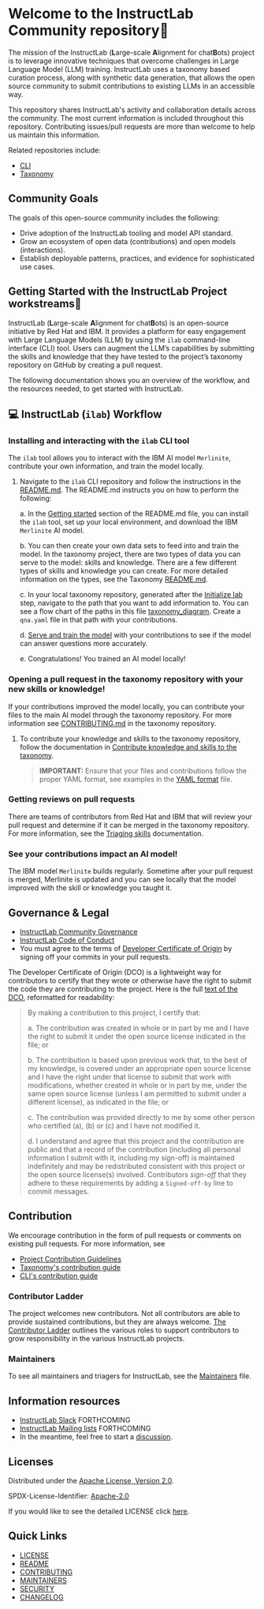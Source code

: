 # Welcome to the InstructLab Community repository🔬

The mission of the InstructLab (**L**arge-scale **A**lignment for chat**B**ots) project is to leverage innovative techniques that overcome challenges in Large Language Model (LLM) training. InstructLab uses a taxonomy based curation process, along with synthetic data generation, that allows the open source community to submit contributions to existing LLMs in an accessible way. 

This repository shares InstructLab's activity and collaboration details across the community. The most current information is included throughout this repository. Contributing issues/pull requests are more than welcome to help us maintain this information.

Related repositories include: 
- [CLI](https://github.com/instruct-lab/cli)
- [Taxonomy](https://github.com/instruct-lab/taxonomy)

## Community Goals 
The goals of this open-source community includes the following:

- Drive adoption of the InstructLab tooling and model API standard.
- Grow an ecosystem of open data (contributions) and open models (interactions).
- Establish deployable patterns, practices, and evidence for sophisticated use cases.

## Getting Started with the InstructLab Project workstreams🥼

InstructLab (**L**arge-scale **A**lignment for chat**B**ots) is an open-source initiative by Red Hat and IBM. It provides a platform for easy engagement with Large Language Models (LLM) by using the `ilab` command-line interface (CLI) tool. Users can augment the LLM’s capabilities by submitting the skills and knowledge that they have tested to the project’s taxonomy repository on GitHub by creating a pull request.

The following documentation shows you an overview of the workflow, and the resources needed, to get started with InstructLab.

## 💻 InstructLab (`ilab`) Workflow 
### Installing and interacting with the `ilab` CLI tool

The `ilab` tool allows you to interact with the IBM AI model `Merlinite`, contribute your own information, and train the model locally. 

1. Navigate to the `ilab` CLI repository and follow the instructions in the [README.md](https://github.com/instruct-lab/cli/blob/main/README.md). The README.md instructs you on how to perform the following: 

    a. In the [Getting started](https://github.com/instruct-lab/cli/blob/main/README.md#-getting-started) section of the README.md file, you can install the `ilab` tool, set up your local environment, and download the IBM `Merlinite` AI model.

    b. You can then create your own data sets to feed into and train the model. In the taxonomy project, there are two types of data you can serve to the model: skills and knowledge. There are a few different types of skills and knowledge you can create. For more detailed information on the types, see the Taxonomy [README.md](https://github.com/instruct-lab/taxonomy/blob/main/README.md#getting-started-with-skill-contributions). 

    c. In your local taxonomy repository, generated after the [Initialize lab](https://github.com/instruct-lab/cli/blob/main/README.md#%EF%B8%8F-initialize-lab) step, navigate to the path that you want to add information to. You can see a flow chart of the paths in this file [taxonomy_diagram](https://github.com/instruct-lab/taxonomy/blob/main/docs/taxonomy_diagram.png). Create a `qna.yaml` file in that path with your contributions. 

    d. [Serve and train the model](https://github.com/instruct-lab/cli/blob/main/README.md#-train-the-model) with your contributions to see if the model can answer questions more accurately. 

    e. Congratulations! You trained an AI model locally! 

### Opening a pull request in the taxonomy repository with your new skills or knowledge! 

If your contributions improved the model locally, you can contribute your files to the main AI model through the taxonomy repository. For more information see [CONTRIBUTING.md](https://github.com/instruct-lab/taxonomy/blob/main/CONTRIBUTING.md#pr-review) in the taxonomy repository.

1. To contribute your knowledge and skills to the taxonomy repository, follow the documentation in [Contribute knowledge and skills to the taxonomy](https://github.com/instruct-lab/taxonomy/blob/main/README.md#contribute-knowledge-and-skills-to-the-taxonomy). 

    > **IMPORTANT:** Ensure that your files and contributions follow the proper YAML format, see examples in the [YAML format](https://github.com/instruct-lab/taxonomy/blob/main/README.md#yaml-format) file.

### Getting reviews on pull requests

There are teams of contributors from Red Hat and IBM that will review your pull request and determine if it can be merged in the taxonomy repository. For more information, see the [Triaging skills](https://github.com/instruct-lab/taxonomy/blob/main/docs/skills-triage.md) documentation. 

### See your contributions impact an AI model!

The IBM model `Merlinite` builds regularly. Sometime after your pull request is merged, Merlinite is updated and you can see locally that the model improved with the skill or knowledge you taught it.

## Governance & Legal
- [InstructLab Community Governance](governance.md)
- [InstructLab Code of Conduct](https://github.com/instruct-lab/community/tree/main?tab=coc-ov-file)
- You must agree to the terms of [Developer Certificate of Origin](https://developercertificate.org/) by signing off your commits in your pull requests. 

The Developer Certificate of Origin (DCO) is a lightweight way for contributors to certify that they wrote or otherwise have the right to submit the code they are contributing to the project. Here is the full [text of the DCO](https://developercertificate.org/), reformatted for readability:

> By making a contribution to this project, I certify that:
>
> a. The contribution was created in whole or in part by me and I have the right to submit it under the open source license indicated in the file; or
>
> b. The contribution is based upon previous work that, to the best of my knowledge, is covered under an appropriate open source license and I have the right under that license to submit that work with modifications, whether created in whole or in part by me, under the same open source license (unless I am permitted to submit under a different license), as indicated in the file; or
>
> c. The contribution was provided directly to me by some other person who certified (a), (b) or (c) and I have not modified it.
>
> d. I understand and agree that this project and the contribution are public and that a record of the contribution (including all personal information I submit with it, including my sign-off) is maintained indefinitely and may be redistributed consistent with this project or the open source license(s) involved.
Contributors _sign-off_ that they adhere to these requirements by adding a `Signed-off-by` line to commit messages.

## Contribution
We encourage contribution in the form of pull requests or comments on existing pull requests. For more information, see 
- [Project Contribution Guidelines](https://github.com/instruct-lab/community/blob/main/CONTRIBUTING.md)
- [Taxonomy's contribution guide](https://github.com/instruct-lab/taxonomy/blob/main/CONTRIBUTING.md)
- [CLI's contribution guide](https://github.com/instruct-lab/cli/blob/main/CONTRIBUTING/CONTRIBUTING.md)

### Contributor Ladder
The project welcomes new contributors. Not all contributors are able to provide sustained contributions, but they are always welcome. [The Contributor Ladder](https://github.com/instruct-lab/community/blob/main/CONTRIBUTOR_LADDER.md) outlines the various roles to support contributors to grow responsibility in the various InstructLab projects.

### Maintainers
To see all maintainers and triagers for InstructLab, see the [Maintainers](https://github.com/instruct-lab/community/blob/main/MAINTAINERS.md) file.

## Information resources
- [InstructLab Slack]() FORTHCOMING
- [InstructLab Mailing lists]() FORTHCOMING
- In the meantime, feel free to start a [discussion](https://github.com/orgs/instruct-lab/discussions).
  
## Licenses

Distributed under the [Apache License, Version 2.0](http://www.apache.org/licenses/LICENSE-2.0).

SPDX-License-Identifier: [Apache-2.0](https://spdx.org/licenses/Apache-2.0)

If you would like to see the detailed LICENSE click [here](LICENSE).

## Quick Links
* [LICENSE](LICENSE)
* [README](README.md)
* [CONTRIBUTING](CONTRIBUTING.md)
* [MAINTAINERS](MAINTAINERS.md)
* [SECURITY](SECURITY.md)
* [CHANGELOG](CHANGELOG.md)
